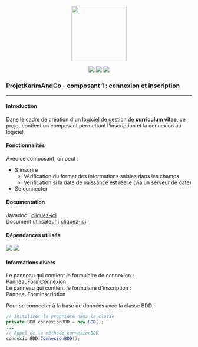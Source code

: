 <p align="center">
<img src="https://image.flaticon.com/icons/svg/311/311334.svg" width="150">
</p>

<p align="center">
<img src="http://hits.dwyl.io/pawel956/pawel956/projetKarimAndCo_ConnexionInscription.svg">
<img src="https://img.shields.io/github/contributors/pawel956/projetKarimAndCo_ConnexionInscription">
<img src="https://img.shields.io/github/repo-size/pawel956/projetKarimAndCo_ConnexionInscription">
</p>

### ProjetKarimAndCo - composant 1 : connexion et inscription
---

#### Introduction
Dans le cadre de création d'un logiciel de gestion de **curriculum vitae**, ce projet contient un composant permettant l'inscription et la connexion au logiciel.

#### Fonctionnalités
Avec ce composant, on peut :
 + S'inscrire
	 + Vérification du format des informations saisies dans les champs
	 + Vérification si la date de naissance est réelle (via un serveur de date)
 + Se connecter

#### Documentation
Javadoc : [cliquez-ici](https://pawel956.github.io/projetKarimAndCo_ConnexionInscription/)  
Document utilisateur : [cliquez-ici](https://docs.google.com/document/d/1nW1IItZ4RfnRoahEaQirap2QfmtTX6tPgkBLDmhopvI/edit?usp=sharing)

#### Dépendances utilisés
<img src="https://img.shields.io/badge/commons--net-3.6-success">
<img src="https://img.shields.io/badge/mysql--connector--java-5.1.48-success">

#### Informations divers
Le panneau qui contient le formulaire de connexion :  PanneauFormConnexion  
Le panneau qui contient le formulaire d'inscription :  PanneauFormInscription

Pour se connecter à la base de données avec la classe BDD :
```java
// Initiliser la propriété dans la classe
private BDD connexionBDD = new BDD();
...
// Appel de la méthode connexionBDD
connexionBDD.ConnexionBDD();
```